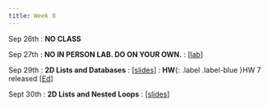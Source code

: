 ```yaml
---
title: Week 8
---
```


Sep 26th
: **NO CLASS**

Sep 27th
: **NO IN PERSON LAB. DO ON YOUR OWN.**
  : [[lab](https://edstem.org/us/courses/24414/lessons/45141/slides/259200)]

Sep 29th
: **2D Lists and Databases**
  : [[slides](#)]
: **HW**{: .label .label-blue }HW 7 released [[Ed](#)]

Sept 30th
: **2D Lists and Nested Loops**
  : [[slides](#)]

